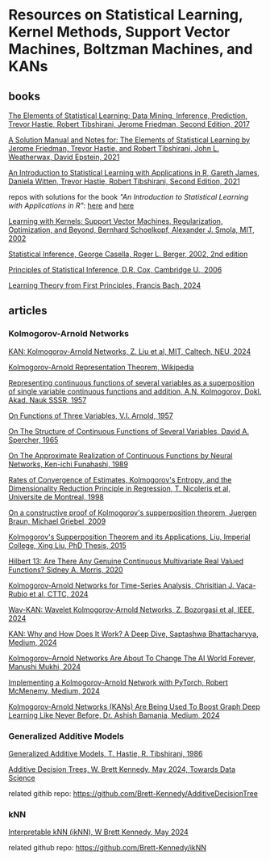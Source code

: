 # Resources on Statistical Learning, Kernel Methods, Support Vector Machines, Boltzman Machines, and KANs

## books

[The Elements of Statistical Learning; Data Mining, Inference, Prediction, Trevor Hastie, Robert Tibshirani, Jerome Friedman, Second Edition, 2017](https://github.com/dimitarpg13/statistical_learning_and_kernel_methods/blob/main/literature/books/EelementsOfStatisticalLearning_print12.pdf)

[A Solution Manual and Notes for: The Elements of Statistical Learning by Jerome Friedman, Trevor Hastie, and Robert Tibshirani, John L. Weatherwax, David Epstein, 2021](https://github.com/dimitarpg13/statistical_learning_and_kernel_methods/blob/main/literature/books/Weatherwax_Epstein_Hastie_Solution_Manual.pdf)

[An Introduction to Statistical Learning with Applications in R, Gareth James, Daniela Witten, Trevor Hastie, Robert Tibshirani, Second Edition, 2021](https://github.com/dimitarpg13/statistical_learning_and_kernel_methods/blob/main/literature/books/ISLRv2_website.pdf)

repos with solutions for the book _"An Introduction to Statistical Learning with Applications in R"_: [here](https://github.com/danhalligan/ISLRv2-solutions) and [here](https://github.com/asadoughi/stat-learning/)

[Learning with Kernels: Support Vector Machines, Regularization, Optimization, and Beyond, Bernhard Schoelkopf, Alexander J. Smola, MIT, 2002](https://github.com/dimitarpg13/statistical_learning_and_kernel_methods/blob/main/literature/books/scholkopf2002learning_with_kernels.pdf)

[Statistical Inference, George Casella, Roger L. Berger, 2002, 2nd edition](https://github.com/dimitarpg13/statistical_learning_and_kernel_methods/blob/main/literature/books/Statistical_Inference_Casella-Berger_2002.pdf)

[Principles of Statistical Inference, D.R. Cox, Cambridge U., 2006](https://github.com/dimitarpg13/statistical_learning_and_kernel_methods/blob/main/literature/books/principlesofstatisticalinference_cox_2006.pdf)

[Learning Theory from First Principles, Francis Bach, 2024](https://github.com/dimitarpg13/statistical_learning_and_kernel_methods/blob/main/literature/books/Learning_Theory_from_First_Principles_Bach_2024.pdf)

## articles

### Kolmogorov-Arnold Networks
[KAN: Kolmogorov-Arnold Networks, Z. Liu et al, MIT, Caltech, NEU, 2024](https://github.com/dimitarpg13/statistical_learning_and_kernel_methods/blob/main/literature/articles/KAN/KAN-Kolmogorov%E2%80%93Arnold_Networks_Liu_2024.pdf)

[Kolmogorov-Arnold Representation Theorem, Wikipedia](https://en.wikipedia.org/wiki/Kolmogorov%E2%80%93Arnold_representation_theorem)

[Representing continuous functions of several variables as a superposition of single variable continuous functions and addition, A.N. Kolmogorov, Dokl. Akad. Nauk SSSR, 1957](https://github.com/dimitarpg13/statistical_learning_and_kernel_methods/blob/main/literature/articles/KAN/Representing_continuous_functions_of_several_variables_as_a_superposition_of_single_variate_continuous_functions_and_addition_Kolmogorov_1957.pdf)

[On Functions of Three Variables, V.I. Arnold, 1957](https://github.com/dimitarpg13/statistical_learning_and_kernel_methods/blob/main/literature/articles/KAN/On_Functions_of_Three_Vairables_Arnold57.pdf)

[On The Structure of Continuous Functions of Several Variables, David A. Spercher, 1965](https://github.com/dimitarpg13/statistical_learning_and_kernel_methods/blob/main/literature/articles/KAN/On_the_structure_of_continuous_functions_of_several_variables_Spercher_1965.pdf)

[On The Approximate Realization of Continuous Functions by Neural Networks, Ken-ichi Funahashi, 1989](https://github.com/dimitarpg13/statistical_learning_and_kernel_methods/blob/main/literature/articles/KAN/On_the_Approximate_Realization_of_Continuous_Mappings_by_Neural_Networks_Funahashi_1989.pdf)

[Rates of Convergence of Estimates, Kolmogorov's Entropy, and the Dimensionality Reduction Principle in Regression, T. Nicoleris et al, Universite de Montreal, 1998](https://github.com/dimitarpg13/statistical_learning_and_kernel_methods/blob/main/literature/articles/KAN/Rates_of_Convergence_of_Estimates_Kolmogorov_Entropy_and_the_Dimensionality_Reduction_Principle_in_Regression_Nicoleris_1997.pdf)

[On a constructive proof of Kolmogorov's supperposition theorem, Juergen Braun, Michael Griebel, 2009](https://github.com/dimitarpg13/statistical_learning_and_kernel_methods/blob/main/literature/articles/KAN/On_a_constructive_proof_of_Kolmogorov_superposition_theorem_Braun_2009.pdf)

[Kolmogorov's Supperposition Theorem and its Applications, Liu, Imperial College, Xing Liu, PhD Thesis, 2015](https://github.com/dimitarpg13/statistical_learning_and_kernel_methods/blob/main/literature/articles/KAN/Kolmogorov_Superposition_Theorem_and_Its_Applications_Liu_ImperialCollege_PhD_thesis_2015.pdf)

[Hilbert 13: Are There Any Genuine Continuous Multivariate Real Valued Functions? Sidney A. Morris, 2020](https://github.com/dimitarpg13/statistical_learning_and_kernel_methods/blob/main/literature/articles/KAN/Hilbert_13-Are_There_Any_Genuine_Continuous_Multivariate_Real-Valued_Functions_Morris_2020%3F.pdf)

[Kolmogorov-Arnold Networks for Time-Series Analysis, Chrisitian J. Vaca-Rubio et al, CTTC, 2024](https://github.com/dimitarpg13/statistical_learning_and_kernel_methods/blob/main/literature/articles/KAN/Kolmogorov-Arnold_Networks_for_Time_Series_Analysis_Vaca-Rubio_2024.pdf)

[Wav-KAN: Wavelet Kolmogorov-Arnold Networks, Z. Bozorgasi et al, IEEE, 2024](https://github.com/dimitarpg13/statistical_learning_and_kernel_methods/blob/main/literature/articles/KAN/Wav-KAN-Wavelet_Kolmogorov-Arnold_Networks_Bozorgasi_2024.pdf)

[KAN: Why and How Does It Work? A Deep Dive, Saptashwa Bhattacharyya, Medium, 2024](https://towardsdatascience.com/kan-why-and-how-does-it-work-a-deep-dive-1adab4837fa3)

[Kolmogorov–Arnold Networks Are About To Change The AI World Forever, Manushi Mukhi, 2024](https://medium.com/accredian/kolmogorov-arnold-networks-kan-are-about-to-change-the-ai-world-forever-687f6d0b4d93)

[Implementing a Kolmogorov-Arnold Network with PyTorch, Robert McMenemy, Medium, 2024](https://rabmcmenemy.medium.com/implementing-a-kolmogorov-arnold-network-with-pytorch-5409ce803fab)

[Kolmogorov-Arnold Networks (KANs) Are Being Used To Boost Graph Deep Learning Like Never Before, Dr. Ashish Bamania, Medium, 2024](https://levelup.gitconnected.com/kolmogorov-arnold-networks-kans-are-being-used-to-boost-graph-deep-learning-like-never-before-2d39fec7dfc3)

### Generalized Additive Models

[Generalized Additive Models, T. Hastie, R. Tibshirani, 1986](https://github.com/dimitarpg13/statistical_learning_and_kernel_methods/blob/main/literature/articles/additive_models/Generalized_Additive_Models_Hastie_1986.pdf)

[Additive Decision Trees, W. Brett Kennedy, May 2024, Towards Data Science](https://towardsdatascience.com/additive-decision-trees-85f2feda2223)

related githib repo: https://github.com/Brett-Kennedy/AdditiveDecisionTree

### kNN

[Interpretable kNN (ikNN), W Brett Kennedy, May 2024](https://towardsdatascience.com/interpretable-knn-iknn-33d38402b8fc)

related github repo: https://github.com/Brett-Kennedy/ikNN 
